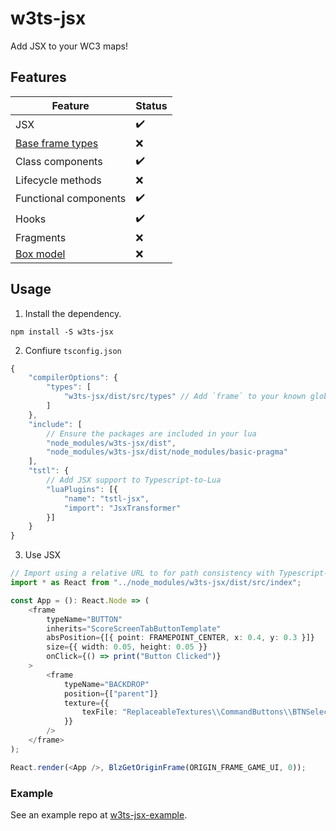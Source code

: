 # w3ts-jsx
Add JSX to your WC3 maps!

## Features
| Feature | Status |
| --- | --- |
| JSX | ✔️ |
| [Base frame types](https://github.com/voces/w3ts-jsx/issues/1) | ❌ |
| Class components | ✔️ |
| Lifecycle methods | ❌ |
| Functional components | ✔️ |
| Hooks | ✔️ |
| Fragments | ❌ |
| [Box model](https://developer.mozilla.org/en-US/docs/Learn/CSS/Building_blocks/The_box_model) | ❌ |

## Usage
1. Install the dependency.
```
npm install -S w3ts-jsx
```
2. Confiure `tsconfig.json`
```ts
{
    "compilerOptions": {
        "types": [
            "w3ts-jsx/dist/src/types" // Add `frame` to your known global types
        ]
    },
    "include": [
        // Ensure the packages are included in your lua
        "node_modules/w3ts-jsx/dist",
        "node_modules/w3ts-jsx/dist/node_modules/basic-pragma"
    ],
    "tstl": {
        // Add JSX support to Typescript-to-Lua
        "luaPlugins": [{
            "name": "tstl-jsx",
            "import": "JsxTransformer"
        }]
    }
}
```
3. Use JSX
```ts
// Import using a relative URL to for path consistency with Typescript-to-Lua
import * as React from "../node_modules/w3ts-jsx/dist/src/index";

const App = (): React.Node => (
    <frame
        typeName="BUTTON"
        inherits="ScoreScreenTabButtonTemplate"
        absPosition={[{ point: FRAMEPOINT_CENTER, x: 0.4, y: 0.3 }]}
        size={{ width: 0.05, height: 0.05 }}
        onClick={() => print("Button Clicked")}
    >
        <frame
            typeName="BACKDROP"
            position={["parent"]}
            texture={{
                texFile: "ReplaceableTextures\\CommandButtons\\BTNSelectHeroOn",
            }}
        />
    </frame>
);

React.render(<App />, BlzGetOriginFrame(ORIGIN_FRAME_GAME_UI, 0));
```

### Example
See an example repo at [w3ts-jsx-example](https://github.com/voces/w3ts-jsx-example).
